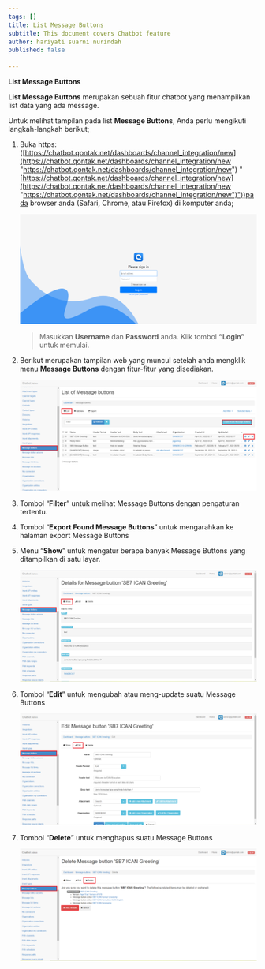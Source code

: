 ```yaml
---
tags: []
title: List Message Buttons
subtitle: This document covers Chatbot feature
author: hariyati suarni nurindah
published: false

---
```

**List Message Buttons**

**List Message Buttons** merupakan sebuah fitur chatbot yang menampilkan list data yang ada message.

Untuk melihat tampilan pada list **Message Buttons**, Anda perlu mengikuti langkah-langkah berikut;

1. Buka https: ([https://chatbot.qontak.net/dashboards/channel_integration/new](https://chatbot.qontak.net/dashboards/channel_integration/new "https://chatbot.qontak.net/dashboards/channel_integration/new") "[https://chatbot.qontak.net/dashboards/channel_integration/new](https://chatbot.qontak.net/dashboards/channel_integration/new "https://chatbot.qontak.net/dashboards/channel_integration/new")"))pada browser anda (Safari, Chrome, atau Firefox) di komputer anda;

   ![](/uploads/channell.PNG)

   > Masukkan **Username** dan **Password** anda. Klik tombol **“Login”** untuk memulai.
2. Berikut merupakan tampilan web yang muncul setelah anda mengklik menu **Message Buttons** dengan fitur-fitur yang disediakan.

   ![](/uploads/message-buttons1.PNG)
3. Tombol “**Filter**” untuk melihat Message Buttons dengan pengaturan tertentu.
4. Tombol “**Export Found Message Buttons**” untuk mengarahkan ke halaman export Message Buttons
5. Menu “**Show**” untuk mengatur berapa banyak Message Buttons yang ditampilkan di satu layar.

   ![](/uploads/message-buttons2.PNG)
6. Tombol “**Edit**” untuk mengubah atau meng-update suatu Message Buttons

   ![](/uploads/message-buttons3.PNG)
7. Tombol “**Delete**” untuk menghapus suatu Message Buttons

   ![](/uploads/message-buttons4.PNG)